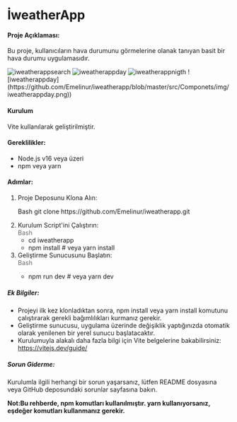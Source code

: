 # İweatherApp
#### Proje Açıklaması:
<p>Bu proje, kullanıcıların hava durumunu görmelerine olanak tanıyan basit bir hava durumu uygulamasıdır.</p>

<img src="weatherapp/src/Componets/img/iweatherappsearch.png" alt="iweatherappsearch">
<img src="weatherapp/src/Componets/img/iweatherappday.png" alt="iweatherappday">
<img src="iweatherappnigth.png" alt="iweatherappnigth">
![iweatherappday](https://github.com/Emelinur/iweatherapp/blob/master/src/Componets/img/iweatherappday.png))

#### Kurulum
<p>
Vite kullanılarak geliştirilmiştir.
</p>

#### Gereklilikler:
 <ul>
        <li>Node.js v16 veya üzeri</li>
        <li>npm veya yarn</li>
</ul>

#### Adımlar:
<ol>
<li>Proje Deposunu Klona Alın:</li>
<p>Bash
git clone https://github.com/Emelinur/iweatherapp.git</p>

<li>
Kurulum Script'ini Çalıştırın: <br>
<span style="color: #6a6a6a;">Bash</span> <br>
<ul>
<li>cd iweatherapp</li>
<li>npm install # veya yarn install</li>
</ul>
</li>
<li>Geliştirme Sunucusunu Başlatın:</li>
<span style="color: #6a6a6a;">Bash</span> <br>
<ul>
<li>npm run dev # veya yarn dev</li>
</ul>
</ol>

##### Ek Bilgiler:
   <ul>
    <li>Projeyi ilk kez klonladıktan sonra, npm install veya yarn install komutunu çalıştırarak gerekli bağımlılıkları kurmanız gerekir.</li>
    <li>Geliştirme sunucusu, uygulama üzerinde değişiklik yaptığınızda otomatik olarak yenilenen bir yerel sunucu başlatacaktır.</li>
    <li>Kurulumuyla alakalı daha fazla bilgi için Vite belgelerine bakabilirsiniz: <a href="https://vitejs.dev/guide/">https://vitejs.dev/guide/</a> </li>
   </ul>

##### Sorun Giderme:
<p>
Kurulumla ilgili herhangi bir sorun yaşarsanız, lütfen README dosyasına veya GitHub deposundaki sorunlar sayfasına bakın. 
</p>
<b>Not:Bu rehberde, npm komutları kullanılmıştır. yarn kullanıyorsanız, eşdeğer komutları kullanmanız gerekir.<b> 








